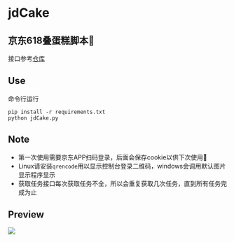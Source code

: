 # jdCake
## 京东618叠蛋糕脚本📜
接口参考[仓库](https://github.com/zarkin404/sweater/tree/master/jingdong/2020_cake_baker)  
## Use
命令行运行
```
pip install -r requirements.txt
python jdCake.py
```
## Note
- 第一次使用需要京东APP扫码登录，后面会保存cookie以供下次使用🍪
- Linux请安装`qrencode`用以显示控制台登录二维码，windows会调用默认图片显示程序显示
- 获取任务接口每次获取任务不全，所以会重复获取几次任务，直到所有任务完成为止
## Preview
![](https://github.com/Ri773r/jdCake/blob/master/jdCake_preview.png)
